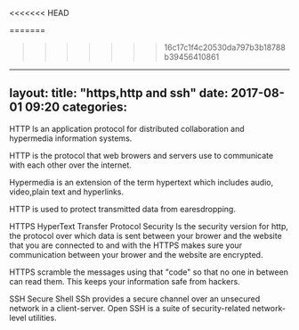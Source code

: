 <<<<<<< HEAD

=======
>>>>>>> 16c17c1f4c20530da797b3b18788b39456410861
---
layout: 
title:  "https,http and ssh"
date:   2017-08-01 09:20
categories: 
---



HTTP
ls an application protocol for distributed collaboration and hypermedia information systems.

HTTP is the protocol that web browers and servers use to communicate with each other over the internet.

Hypermedia is an extension of the term hypertext which includes audio, video,plain text and hyperlinks.

HTTP is used to protect transmitted data from earesdropping.

HTTPS
HyperText Transfer Protocol Security
Is the security version for http, the protocol over which data is sent between your brower and the website that you are connected to and with the HTTPS makes sure your communication between your brower and the website are encrypted.

HTTPS scramble the messages using  that "code" so that no one in between can read them. This keeps your information safe from hackers.

SSH
Secure Shell
SSh provides a secure channel over an unsecured network in a client-server.
Open SSH is a suite of security-related network-level utilities.
